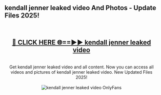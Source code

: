 <h2>kendall jenner leaked video And Photos - Update Files 2025!</h2>
<br>
<div align="center">
<h2><a href="https://linkcuts.com/hfmhzwbr" rel="nofollow">🔴 CLICK HERE 🌐==►► kendall jenner leaked video</a></h2>
<br>
Get kendall jenner leaked video and all content. Now you can access all videos and pictures of kendall jenner leaked video. New Updated Files 2025!
<br>
<br>
<a href="https://linkcuts.com/hfmhzwbr" rel="nofollow" data-target="animated-image.originalLink"><img src="https://i.ibb.co.com/WyWwxjT/player-gif2.gif" alt="kendall jenner leaked video OnlyFans" style="max-width: 100%; display: inline-block;" data-target="animated-image.originalImage"></a>
</div>
<br>